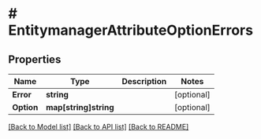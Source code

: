 # # EntitymanagerAttributeOptionErrors


## Properties 


Name | Type | Description | Notes
------------ | ------------- | ------------- | -------------
**Error**| **string** |   | [optional]
**Option**| **map[string]string** |   | [optional]


[[Back to Model list]](../../README.md#models) [[Back to API list]](../../README.md#endpoints) [[Back to README]](../../README.md)

